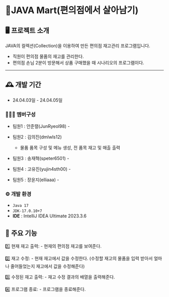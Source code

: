 # 🛒JAVA Mart(편의점에서 살아남기)

## 🖥️ 프로젝트 소개
JAVA의 컬렉션(Collection)을 이용하여 만든 편의점 재고관리 프로그램입니다.
- 직원이 편의점 물품의 재고를 관리한다.
- 편의점 손님 2분이 방문해서 상품 구매했을 때 시나리오의 프로그램이다.
  
<hr/>

## 🕰️ 개발 기간
- 24.04.03일 - 24.04.05일
### 🧑‍🤝‍🧑 멤버구성
- 팀원1 : 안준렬(JunRyeol98) -
  
- 팀원2 : 김의진(dmlwls12)
  - 물품 품목 구성 및 메뉴 생성, 전 품목 재고 및 매출 출력
    
- 팀원3 : 송재혁(speter6501) -
  
- 팀원4 : 고유진(yujin4sth00) -
  
- 팀원5 : 장윤지(elliaaa) -

### ⚙️ 개발 환경
- ``` Java 17 ```
- ``` JDK-17.0.10+7 ```
- **IDE** : IntelliJ IDEA Ultimate 2023.3.6

## 📌 주요 기능
1️⃣ 현재 재고 출력: 
    - 현재의 편의점 재고를 보여준다.
    
2️⃣ 재고 수정: 
    - 현재 재고에서 값을 수정한다. (수정할 재고의 물품을 입력 받아서 얼마나 줄어들었는지 재고에서 값을 수정해준다)


3️⃣ 수정된 재고 출력:
    - 재고 수정 결과의 배열을 출력해준다.


4️⃣ 프로그램 종료:
    - 프로그램을 종료해준다.






